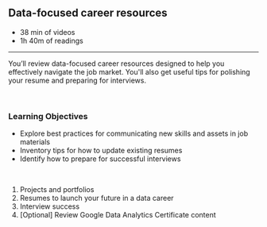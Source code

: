 ## Data-focused career resources

-   38 min of videos
-   1h 40m of readings

<hr>

You’ll review data-focused career resources designed to help you effectively navigate the job market. You'll also get useful tips for polishing your resume and preparing for interviews.

<br>

### Learning Objectives

-   Explore best practices for communicating new skills and assets in job materials
-   Inventory tips for how to update existing resumes
-   Identify how to prepare for successful interviews

<br>

1. Projects and portfolios
2. Resumes to launch your future in a data career
3. Interview success
4. [Optional] Review Google Data Analytics Certificate content
